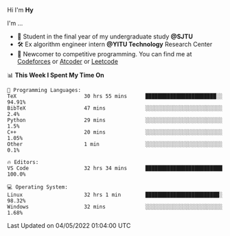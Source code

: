 Hi I'm **Hy**

I'm ...
- 📖 Student in the final year of my undergraduate study **@SJTU**
- 🛠️ Ex algorithm engineer intern **@YITU Technology** Research Center
- 🏅 Newcomer to competitive programming. You can find me at [Codeforces](https://codeforces.com/profile/Hy3) or [Atcoder](https://atcoder.jp/users/Hy3) or [Leetcode](https://leetcode-cn.com/u/_hy3/)


<!--START_SECTION:waka-->
📊 **This Week I Spent My Time On** 

```text
💬 Programming Languages: 
TeX                      30 hrs 55 mins      ███████████████████████░░   94.91% 
BibTeX                   47 mins             ░░░░░░░░░░░░░░░░░░░░░░░░░   2.4% 
Python                   29 mins             ░░░░░░░░░░░░░░░░░░░░░░░░░   1.5% 
C++                      20 mins             ░░░░░░░░░░░░░░░░░░░░░░░░░   1.05% 
Other                    1 min               ░░░░░░░░░░░░░░░░░░░░░░░░░   0.1%

🔥 Editors: 
VS Code                  32 hrs 34 mins      █████████████████████████   100.0%

💻 Operating System: 
Linux                    32 hrs 1 min        ████████████████████████░   98.32% 
Windows                  32 mins             ░░░░░░░░░░░░░░░░░░░░░░░░░   1.68%

```


 Last Updated on 04/05/2022 01:04:00 UTC
<!--END_SECTION:waka-->

